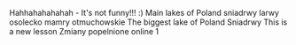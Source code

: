 Hahhahahahahah - It's not funny!!! :)
Main lakes of Poland
sniadrwy
larwy
osolecko
mamry
otmuchowskie
The biggest lake of Poland
Sniadrwy
This is a new lesson
Zmiany popelnione online 1


